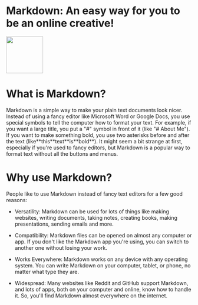 # Markdown: An easy way for you to be an online creative!
<img src="[image][Markdown-mark svg](https://github.com/FikretAslan/reading-notes/assets/135455155/78a53908-5f57-4f90-9fc7-4f1b09b93724)" width="100" height="100">

# What is Markdown?

<p>Markdown is a simple way to make your plain text documents look nicer. Instead of using a fancy editor like Microsoft Word or Google Docs, you use special symbols to tell the computer how to format your text. For example, if you want a large title, you put a "#" symbol in front of it (like "# About Me"). If you want to make something bold, you use two asterisks before and after the text (like**this**text**is**bold**). It might seem a bit strange at first, especially if you're used to fancy editors, but Markdown is a popular way to format text without all the buttons and menus.</p>

# Why use Markdown?

<p>People like to use Markdown instead of fancy text editors for a few good reasons:

- Versatility: Markdown can be used for lots of things like making websites, writing documents, taking notes, creating books, making presentations, sending emails and more.

- Compatibility: Markdown files can be opened on almost any computer or app. If you don't like the Markdown app you're using, you can switch to another one without losing your work.

- Works Everywhere: Markdown works on any device with any operating system. You can write Markdown on your computer, tablet, or phone, no matter what type they are.

- Widespread: Many websites like Reddit and GitHub support Markdown, and lots of apps, both on your computer and online, know how to handle it. So, you'll find Markdown almost everywhere on the internet.</p>
